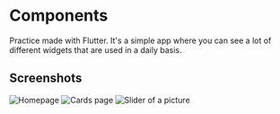 # Components

Practice made with Flutter. It's a simple app where you can see a lot of different widgets that are used in a daily basis.

## Screenshots

![Homepage](https://i.imgur.com/wXlAw4f.png)
![Cards page](https://i.imgur.com/b9GNnKs.png)
![Slider of a picture](https://i.imgur.com/fw9dc7U.png)